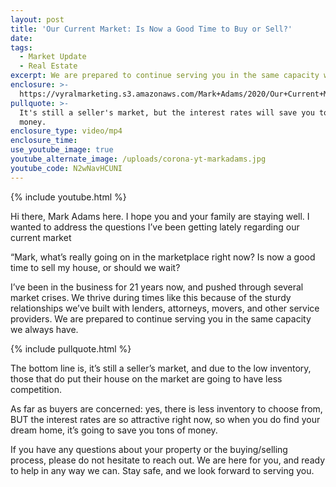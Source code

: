 ```yaml
---
layout: post
title: 'Our Current Market: Is Now a Good Time to Buy or Sell?'
date:
tags:
  - Market Update
  - Real Estate
excerpt: We are prepared to continue serving you in the same capacity we always have.
enclosure: >-
  https://vyralmarketing.s3.amazonaws.com/Mark+Adams/2020/Our+Current+Market-+Is+Now+a+Good+Time+to+Buy+or+Sell_.mp4
pullquote: >-
  It's still a seller's market, but the interest rates will save you tons of
  money.
enclosure_type: video/mp4
enclosure_time:
use_youtube_image: true
youtube_alternate_image: /uploads/corona-yt-markadams.jpg
youtube_code: N2wNavHCUNI
---
```


{% include youtube.html %}

Hi there, Mark Adams here. I hope you and your family are staying well. I wanted to address the questions I’ve been getting lately regarding our current market

“Mark, what’s really going on in the marketplace right now? Is now a good time to sell my house, or should we wait?

I’ve been in the business for 21 years now, and pushed through several market crises. We thrive during times like this because of the sturdy relationships we’ve built with lenders, attorneys, movers, and other service providers. We are prepared to continue serving you in the same capacity we always have.

{% include pullquote.html %}

The bottom line is, it’s still a seller’s market, and due to the low inventory, those that do put their house on the market are going to have less competition.

As far as buyers are concerned: yes, there is less inventory to choose from, BUT the interest rates are so attractive right now, so when you do find your dream home, it’s going to save you tons of money.

If you have any questions about your property or the buying/selling process, please do not hesitate to reach out. We are here for you, and ready to help in any way we can. Stay safe, and we look forward to serving you.

&nbsp;